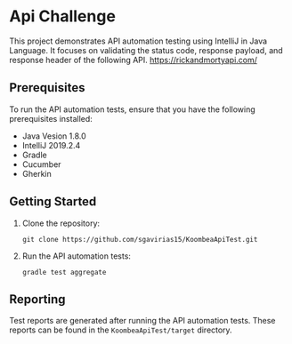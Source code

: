 # Api Challenge

This project demonstrates API automation testing using IntelliJ in Java Language. It focuses on validating the status code, response payload, and response header of the following API. https://rickandmortyapi.com/

## Prerequisites

To run the API automation tests, ensure that you have the following prerequisites installed:

- Java Vesion 1.8.0
- IntelliJ 2019.2.4
- Gradle
- Cucumber
- Gherkin

## Getting Started

1. Clone the repository:

   ```shell
   git clone https://github.com/sgavirias15/KoombeaApiTest.git
   ```


2. Run the API automation tests:

   ```shell
   gradle test aggregate
   ```

## Reporting

Test reports are generated after running the API automation tests. These reports can be found in the `KoombeaApiTest/target` directory.